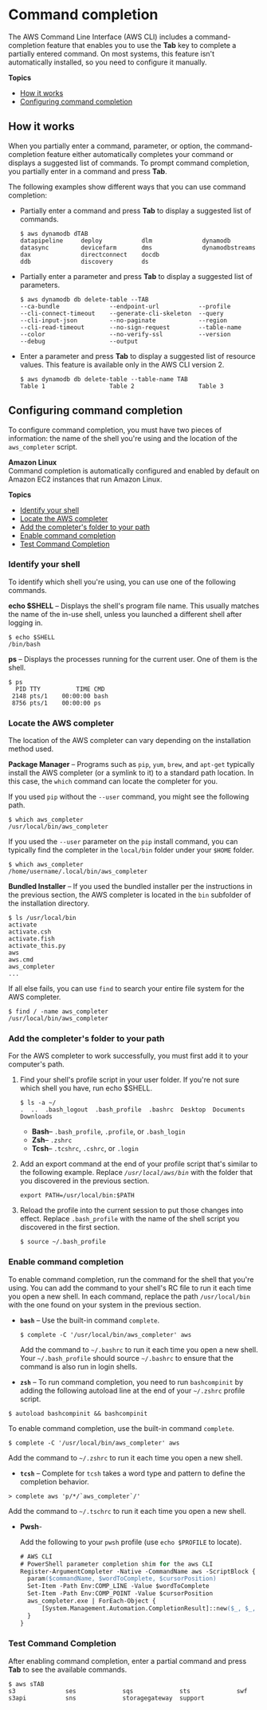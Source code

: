 # Command completion<a name="cli-configure-completion"></a>

The AWS Command Line Interface \(AWS CLI\) includes a command\-completion feature that enables you to use the **Tab** key to complete a partially entered command\. On most systems, this feature isn't automatically installed, so you need to configure it manually\.

**Topics**
+ [How it works](#cli-command-completion-about)
+ [Configuring command completion](#cli-command-completion-configure)

## How it works<a name="cli-command-completion-about"></a>

When you partially enter a command, parameter, or option, the command\-completion feature either automatically completes your command or displays a suggested list of commands\. To prompt command completion, you partially enter in a command and press **Tab**\.

The following examples show different ways that you can use command completion:
+ Partially enter a command and press **Tab** to display a suggested list of commands\.

  ```
  $ aws dynamodb dTAB
  datapipeline     deploy           dlm              dynamodb       
  datasync         devicefarm       dms              dynamodbstreams
  dax              directconnect    docdb                           
  ddb              discovery        ds
  ```
+ Partially enter a parameter and press **Tab** to display a suggested list of parameters\.

  ```
  $ aws dynamodb db delete-table --TAB
  --ca-bundle              --endpoint-url           --profile              
  --cli-connect-timeout    --generate-cli-skeleton  --query                
  --cli-input-json         --no-paginate            --region               
  --cli-read-timeout       --no-sign-request        --table-name           
  --color                  --no-verify-ssl          --version              
  --debug                  --output
  ```
+ Enter a parameter and press **Tab** to display a suggested list of resource values\. This feature is available only in the AWS CLI version 2\.

  ```
  $ aws dynamodb db delete-table --table-name TAB
  Table 1                  Table 2                  Table 3
  ```

## Configuring command completion<a name="cli-command-completion-configure"></a>

To configure command completion, you must have two pieces of information: the name of the shell you're using and the location of the `aws_completer` script\.

**Amazon Linux**  
Command completion is automatically configured and enabled by default on Amazon EC2 instances that run Amazon Linux\.

**Topics**
+ [Identify your shell](#cli-command-completion-shell)
+ [Locate the AWS completer](#cli-command-completion-completer)
+ [Add the completer's folder to your path](#cli-command-completion-path)
+ [Enable command completion](#cli-command-completion-enable)
+ [Test Command Completion](#cli-command-completion-test)

### Identify your shell<a name="cli-command-completion-shell"></a>

To identify which shell you're using, you can use one of the following commands\.

**echo $SHELL** – Displays the shell's program file name\. This usually matches the name of the in\-use shell, unless you launched a different shell after logging in\.

```
$ echo $SHELL
/bin/bash
```

**ps** – Displays the processes running for the current user\. One of them is the shell\.

```
$ ps
  PID TTY          TIME CMD
 2148 pts/1    00:00:00 bash
 8756 pts/1    00:00:00 ps
```

### Locate the AWS completer<a name="cli-command-completion-completer"></a>

 The location of the AWS completer can vary depending on the installation method used\. 

 **Package Manager** – Programs such as `pip`, `yum`, `brew`, and `apt-get` typically install the AWS completer \(or a symlink to it\) to a standard path location\. In this case, the `which` command can locate the completer for you\.

If you used `pip` without the `--user` command, you might see the following path\.

```
$ which aws_completer
/usr/local/bin/aws_completer
```

If you used the `--user` parameter on the `pip` install command, you can typically find the completer in the `local/bin` folder under your `$HOME` folder\.

```
$ which aws_completer
/home/username/.local/bin/aws_completer
```

 **Bundled Installer** – If you used the bundled installer per the instructions in the previous section, the AWS completer is located in the `bin` subfolder of the installation directory\. 

```
$ ls /usr/local/bin
activate
activate.csh
activate.fish
activate_this.py
aws
aws.cmd
aws_completer
...
```

If all else fails, you can use `find` to search your entire file system for the AWS completer\. 

```
$ find / -name aws_completer
/usr/local/bin/aws_completer
```

### Add the completer's folder to your path<a name="cli-command-completion-path"></a>

For the AWS completer to work successfully, you must first add it to your computer's path\.

1. Find your shell's profile script in your user folder\. If you're not sure which shell you have, run echo $SHELL\.

   ```
   $ ls -a ~/
   .  ..  .bash_logout  .bash_profile  .bashrc  Desktop  Documents  Downloads
   ```
   + **Bash**– `.bash_profile`, `.profile`, or `.bash_login`
   + **Zsh**– `.zshrc`
   + **Tcsh**– `.tcshrc`, `.cshrc`, or `.login`

2. Add an export command at the end of your profile script that's similar to the following example\. Replace *`/usr/local/aws/bin`* with the folder that you discovered in the previous section\.

   ```
   export PATH=/usr/local/bin:$PATH
   ```

3. Reload the profile into the current session to put those changes into effect\. Replace `.bash_profile` with the name of the shell script you discovered in the first section\.

   ```
   $ source ~/.bash_profile
   ```

### Enable command completion<a name="cli-command-completion-enable"></a>

To enable command completion, run the command for the shell that you're using\. You can add the command to your shell's RC file to run it each time you open a new shell\. In each command, replace the path `/usr/local/bin` with the one found on your system in the previous section\.
+ **`bash`** – Use the built\-in command `complete`\.

  ```
  $ complete -C '/usr/local/bin/aws_completer' aws
  ```

  Add the command to `~/.bashrc` to run it each time you open a new shell\. Your `~/.bash_profile` should source `~/.bashrc` to ensure that the command is also run in login shells\.
+  **`zsh`** – To run command completion, you need to run `bashcompinit` by adding the following autoload line at the end of your `~/.zshrc` profile script\.

  ```
  $ autoload bashcompinit && bashcompinit
  ```

  To enable command completion, use the built\-in command `complete`\.

  ```
  $ complete -C '/usr/local/bin/aws_completer' aws
  ```

  Add the command to `~/.zshrc` to run it each time you open a new shell\.
+  **`tcsh`** – Complete for `tcsh` takes a word type and pattern to define the completion behavior\. 

  ```
  > complete aws 'p/*/`aws_completer`/'
  ```

  Add the command to `~/.tschrc` to run it each time you open a new shell\.

+ **Pwsh**-

  Add the following to your `pwsh` profile (use `echo $PROFILE` to locate).

  ```ps
  # AWS CLI
  # PowerShell parameter completion shim for the aws CLI
  Register-ArgumentCompleter -Native -CommandName aws -ScriptBlock {
    param($commandName, $wordToComplete, $cursorPosition)
    Set-Item -Path Env:COMP_LINE -Value $wordToComplete
    Set-Item -Path Env:COMP_POINT -Value $cursorPosition
    aws_completer.exe | ForEach-Object {
        [System.Management.Automation.CompletionResult]::new($_, $_, 'ParameterValue', $_)
    }
  }
  ```

### Test Command Completion<a name="cli-command-completion-test"></a>

After enabling command completion, enter a partial command and press **Tab** to see the available commands\.

```
$ aws sTAB
s3              ses             sqs             sts             swf
s3api           sns             storagegateway  support
```
